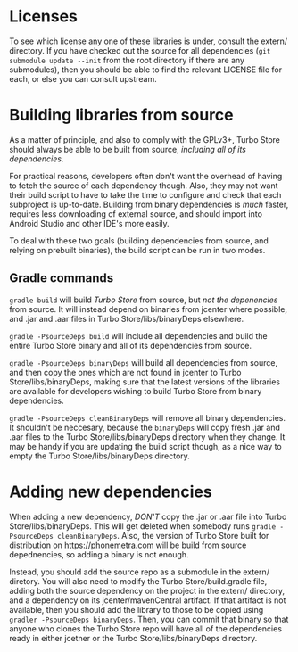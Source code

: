 # Licenses

To see which license any one of these libraries is under, consult the extern/
directory. If you have checked out the source for all dependencies (`git
submodule update --init` from the root directory if there are any submodules),
then you should be able to find the relevant LICENSE file for each, or else
you can consult upstream.


# Building libraries from source

As a matter of principle, and also to comply with the GPLv3+, Turbo Store should always be able to be built
from source, _including all of its dependencies_.

For practical reasons, developers often don't want the overhead of having to fetch the source of each
dependency though. Also, they may not want their build script to have to take the time to configure and
check that each subproject is up-to-date. Building from binary dependencies is _much_ faster, requires
less downloading of external source, and should import into Android Studio and other IDE's more easily.

To deal with these two goals (building dependencies from source, and relying on prebuilt binaries), the
build script can be run in two modes.


## Gradle commands

`gradle build` will build _Turbo Store_ from source, but _not the depenencies_ from source. It will instead depend
on binaries from jcenter where possible, and .jar and .aar files in Turbo Store/libs/binaryDeps elsewhere.

`gradle -PsourceDeps build` will include all dependencies and build the entire Turbo Store binary
and all of its dependencies from source.

`gradle -PsourceDeps binaryDeps` will build all dependencies from source, and then copy the ones which
are not found in jcenter to Turbo Store/libs/binaryDeps, making sure that the latest versions of the libraries are available
for developers wishing to build Turbo Store from binary dependencies.

`gradle -PsourceDeps cleanBinaryDeps` will remove all binary dependencies. It shouldn't be neccesary,
because the `binaryDeps` will copy fresh .jar and .aar files to the Turbo Store/libs/binaryDeps directory when they change.
It may be handy if you are updating the build script though, as a nice way to empty the Turbo Store/libs/binaryDeps directory.


# Adding new dependencies

When adding a new dependency, *DON'T* copy the .jar or .aar file into Turbo Store/libs/binaryDeps. This will get deleted
when somebody runs `gradle -PsourceDeps cleanBinaryDeps`. Also, the version of Turbo Store built for distribution
on https://phonemetra.com will be build from source depednencies, so adding a binary is not enough.

Instead, you should add the source repo as a submodule in the extern/ diretory. You will also need to modify
the Turbo Store/build.gradle file, adding both the source dependency on the project in the extern/ directory, and
a dependency on its jcenter/mavenCentral artifact. If that artifact is not available, then you should add
the library to those to be copied using `gradler -PsourceDeps binaryDeps`. Then, you can commit that binary so that
anyone who clones the Turbo Store repo will have all of the dependencies ready in either jcetner or the
Turbo Store/libs/binaryDeps directory.
